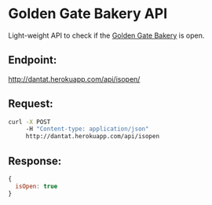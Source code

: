 Golden Gate Bakery API
===========

Light-weight API to check if the [Golden Gate Bakery](http://goldengatebakery.com/) is open.

## Endpoint:

http://dantat.herokuapp.com/api/isopen/

## Request:
```bash
curl -X POST
     -H "Content-type: application/json"
     http://dantat.herokuapp.com/api/isopen
```

## Response:
```javascript
{
  isOpen: true
}
```